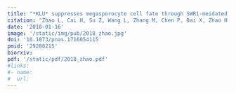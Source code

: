```yaml
---
title: "*KLU* suppresses megasporocyte cell fate through SWR1-meidated activation of *WRKY28* expression in *Arabidopsis*"
citation: "Zhao L, Cai H, Su Z, Wang L, Zhang M, Chen P, Dai X, Zhao H, Palanivelu R, Chen X, and Qin Y. *PNAS*. 2018."
date: '2018-01-16'
image: '/static/img/pub/2018_zhao.jpg'
doi: '10.1073/pnas.1716054115'
pmid: '29288215'
biorxiv:
pdf: '/static/pdf/2018_zhao.pdf'
#links:
#- name: 
#  url: 
---
```

